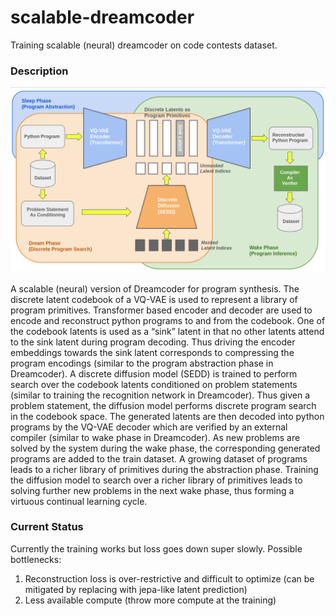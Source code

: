# scalable-dreamcoder
Training scalable (neural) dreamcoder on code contests dataset.

### Description

<img src="figure.png">


A scalable (neural) version of Dreamcoder for program synthesis. The discrete latent codebook of a VQ-VAE is used to represent a library of program primitives. Transformer based encoder and decoder are used to encode and reconstruct python programs to and from the codebook. One of the codebook latents is used as a “sink” latent in that no other latents attend to the sink latent during program decoding. Thus driving the encoder embeddings towards the sink latent corresponds to compressing the program encodings (similar to the program abstraction phase in Dreamcoder). A discrete diffusion model (SEDD) is trained to perform search over the codebook latents conditioned on problem statements (similar to training the recognition network in Dreamcoder). Thus given a problem statement, the diffusion model performs discrete program search in the codebook space. The generated latents are then decoded into python programs by the VQ-VAE decoder which are verified by an external compiler (similar to wake phase in Dreamcoder). As new problems are solved by the system during the wake phase, the corresponding generated programs are added to the train dataset. A growing dataset of programs leads to a richer library of primitives during the abstraction phase. Training the diffusion model to search over a richer library of primitives leads to solving further new problems in the next wake phase, thus forming a virtuous continual learning cycle.

### Current Status
Currently the training works but loss goes down super slowly. Possible bottlenecks:
1. Reconstruction loss is over-restrictive and difficult to optimize (can be mitigated by replacing with jepa-like latent prediction)
2. Less available compute (throw more compute at the training)

